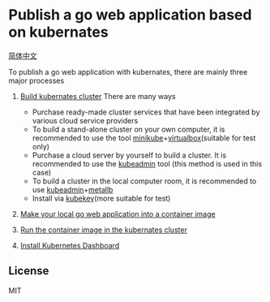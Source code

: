 # Publish a go web application based on kubernates

[简体中文](README_CN.md)

To publish a go web application with kubernates, there are mainly three major processes

1. [Build kubernates cluster](install-cluster.md) There are many ways
    - Purchase ready-made cluster services that have been integrated by various cloud service providers
    - To build a stand-alone cluster on your own computer, it is recommended to use the tool [minikube](https://minikube.sigs.k8s.io/docs/)+[virtualbox](https://www.virtualbox.org/)(suitable for test only)
    - Purchase a cloud server by yourself to build a cluster. It is recommended to use the [kubeadmin](https://kubernetes.io/docs/setup/production-environment/tools/kubeadm/install-kubeadm/) tool (this method is used in this case)
    - To build a cluster in the local computer room, it is recommended to use [kubeadmin](https://kubernetes.io/docs/setup/production-environment/tools/kubeadm/install-kubeadm/)+[metallb](https://metallb.universe.tf/)
    - Install via [kubekey](https://github.com/kubesphere/kubekey)(more suitable for test)

2. [Make your local go web application into a container image](dockerize-go-app.md)
3. [Run the container image in the kubernates cluster](deploy-to-cluster.md)
4. [Install Kubernetes Dashboard](dashboard.md)

## License

MIT
